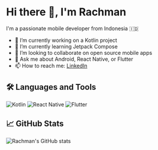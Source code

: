 # Hi there 👋, I'm Rachman

I'm a passionate mobile developer from Indonesia 🇮🇩

- 🔭 I’m currently working on a Kotlin project
- 🌱 I’m currently learning Jetpack Compose
- 👯 I’m looking to collaborate on open source mobile apps
- 💬 Ask me about Android, React Native, or Flutter
- 📫 How to reach me: [LinkedIn](https://www.linkedin.com/in/yourusername/)

## 🛠️ Languages and Tools
![Kotlin](https://img.shields.io/badge/Kotlin-0095D5?style=flat&logo=kotlin&logoColor=white)
![React Native](https://img.shields.io/badge/React_Native-20232A?style=flat&logo=react&logoColor=61DAFB)
![Flutter](https://img.shields.io/badge/Flutter-02569B?style=flat&logo=flutter&logoColor=white)

## 📈 GitHub Stats
![Rachman's GitHub stats](https://github-readme-stats.vercel.app/api?username=rachmannur&show_icons=true&theme=tokyonight)
